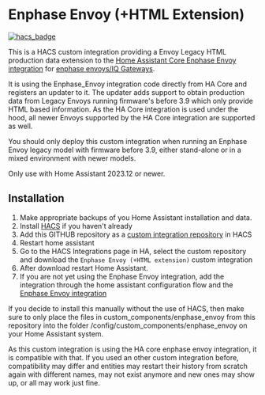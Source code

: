 # Enphase Envoy (+HTML Extension)

[![hacs_badge](https://img.shields.io/badge/HACS-Custom-41BDF5.svg?style=for-the-badge)](https://github.com/hacs/integration#readme)

This is a HACS custom integration providing a Envoy Legacy HTML production data extension to the [Home Assistant Core Enphase Envoy integration](https://www.home-assistant.io/integrations/enphase_envoy) for [enphase envoys/IQ Gateways](https://enphase.com/en-us/products-and-services/envoy-and-combiner).

It is using the Enphase_Envoy integration code directly from HA Core and registers an updater to it. The updater adds support to obtain production data from Legacy Envoys running firmware's before 3.9 which only provide HTML based information. As the HA Core integration is used under the hood, all newer Envoys supported by the HA Core integration are supported as well.

You should only deploy this custom integration when running an Enphase Envoy legacy model with firmware before 3.9, either stand-alone or in a mixed environment with newer models.

Only use with Home Assistant 2023.12 or newer.

## Installation

1. Make appropriate backups of you Home Assistant installation and data.
2. Install [HACS](https://hacs.xyz/) if you haven't already
3. Add this GITHUB repository as a [custom integration repository](https://hacs.xyz/docs/faq/custom_repositories) in HACS
4. Restart home assistant
5. Go to the HACS Integrations page in HA, select the custom repository and download the `Enphase Envoy (+HTML extension)` custom integration
6. After download restart Home Assistant.
7. If you are not yet using the Enphase Envoy integration, add the integration through the home assistant configuration flow and the [Enphase Envoy integration](https://www.home-assistant.io/integrations/enphase_envoy#envoy-authentication-requirements)

If you decide to install this manually without the use of HACS, then make sure to only place the files in custom_components/enphase_envoy from this repository into the folder /config/custom_components/enphase_envoy on your Home Assistant system.

As this custom integration is using the HA core enphase envoy integration, it is compatible with that. If you used an other custom integration before, compatibility may differ and entities may restart their history from scratch again with different names, may not exist anymore and new ones may show up, or all may work just fine.

